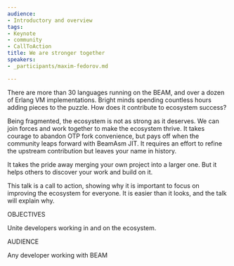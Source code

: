 ```yaml
---
audience:
- Introductory and overview
tags:
- Keynote
- community
- CallToAction
title: We are stronger together
speakers:
- _participants/maxim-fedorov.md

---
```

There are more than 30 languages running on the BEAM, and over a dozen of Erlang VM implementations. Bright minds spending countless hours adding pieces to the puzzle. How does it contribute to ecosystem success?  
  
Being fragmented, the ecosystem is not as strong as it deserves. We can join forces and work together to make the ecosystem thrive. It takes courage to abandon OTP fork convenience, but pays off when the community leaps forward with BeamAsm JIT. It requires an effort to refine the upstream contribution but leaves your name in history.  
  
It takes the pride away merging your own project into a larger one. But it helps others to discover your work and build on it.  
  
This talk is a call to action, showing why it is important to focus on improving the ecosystem for everyone. It is easier than it looks, and the talk will explain why.

OBJECTIVES

Unite developers working in and on the ecosystem.

AUDIENCE

Any developer working with BEAM